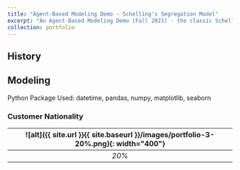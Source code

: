```yaml
---
title: "Agent-Based Modeling Demo - Schelling's Segregation Model"
excerpt: "An Agent-Based Modeling Demo (Fall 2021) - the classic Schelling's segregation model.<br/><img src='/images/portfolio-3-grid.jpg' width='200'>"
collection: portfolio
---
```


## History

## Modeling
Python Package Used: datetime, pandas, numpy, matplotlib, seaborn

### Customer Nationality

| ![alt]({{ site.url }}{{ site.baseurl }}/images/portfolio-3-20%.png){: width="400"} | 
|:--:| 
| *20%* |